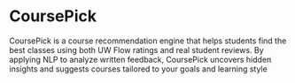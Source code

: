 # CoursePick
CoursePick is a course recommendation engine that helps students find the best classes using both UW Flow ratings and real student reviews. By applying NLP to analyze written feedback, CoursePick uncovers hidden insights and suggests courses tailored to your goals and learning style
